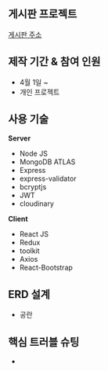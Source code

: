 ## 게시판 프로젝트
[게시판 주소](https://protected-wildwood-11173.herokuapp.com)


## 제작 기간 & 참여 인원
* 4월 1일 ~
* 개인 프로젝트



## 사용 기술

**Server**
  * Node JS
  * MongoDB ATLAS
  * Express
  * express-validator
  * bcryptjs
  * JWT
  * cloudinary
  
**Client**
  * React JS
  * Redux
  * toolkit
  * Axios
  * React-Bootstrap
  


## ERD 설계
* 공란



## 핵심 트러블 슈팅
* 





